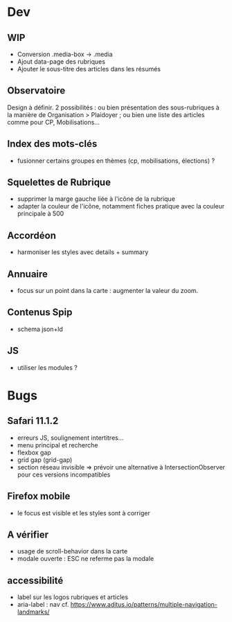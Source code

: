 # Dev

## WIP
- Conversion .media-box -> .media
- Ajout data-page des rubriques
- Ajouter le sous-titre des articles dans les résumés

## Observatoire
Design à définir. 2 possibilités : ou bien présentation des sous-rubriques à la manière de Organisation > Plaidoyer ; ou bien une liste des articles comme pour CP, Mobilisations...

## Index des mots-clés
- fusionner certains groupes en thèmes (cp, mobilisations, élections) ?

## Squelettes de Rubrique
- supprimer la marge gauche liée à l'icône de la rubrique
- adapter la couleur de l'icône, notamment fiches pratique avec la couleur principale à 500

## Accordéon
- harmoniser les styles avec details + summary

## Annuaire
- focus sur un point dans la carte : augmenter la valeur du zoom.

## Contenus Spip
- schema json+ld

## JS
- utiliser les modules ?


# Bugs

## Safari 11.1.2
- erreurs JS, soulignement intertitres...
- menu principal et recherche
- flexbox gap
- grid gap (grid-gap)
- section réseau invisible => prévoir une alternative à IntersectionObserver pour ces versions incompatibles

## Firefox mobile
- le focus est visible et les styles sont à corriger

## A vérifier
- usage de scroll-behavior dans la carte
- modale ouverte : ESC ne referme pas la modale


## accessibilité
- label sur les logos rubriques et articles
- aria-label : nav cf. <https://www.aditus.io/patterns/multiple-navigation-landmarks/>
